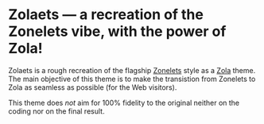 # Zolaets — a recreation of the Zonelets vibe, with the power of Zola!

Zolaets is a rough recreation of the flagship [Zonelets](https://zonelets.net/) style as a [Zola](https://www.getzola.org/) theme.
The main objective of this theme is to make the transistion from Zonelets to Zola as seamless as possible (for the Web visitors).

This theme does *not* aim for 100% fidelity to the original neither on the coding nor on the final result.
